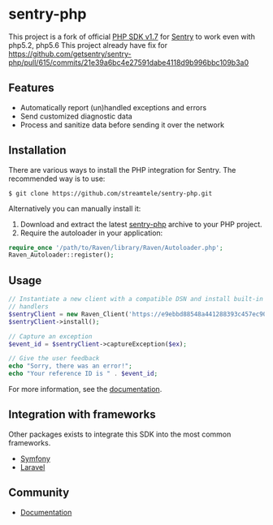 # sentry-php

This project is a fork of official [PHP SDK v1.7](https://github.com/getsentry/sentry-php) for [Sentry](https://getsentry.com) to work even with php5.2, php5.6
This project already have fix for https://github.com/getsentry/sentry-php/pull/615/commits/21e39a6bc4e27591dabe4118d9b996bbc109b3a0

## Features

- Automatically report (un)handled exceptions and errors
- Send customized diagnostic data
- Process and sanitize data before sending it over the network

## Installation

There are various ways to install the PHP integration for Sentry.  The
recommended way is to use:

    $ git clone https://github.com/streamtele/sentry-php.git

Alternatively you can manually install it:

1.  Download and extract the latest [sentry-php](https://github.com/streamtele/sentry-php/archive/master.zip) archive to your PHP project.
2.  Require the autoloader in your application:

```php
require_once '/path/to/Raven/library/Raven/Autoloader.php';
Raven_Autoloader::register();
```

## Usage

```php
// Instantiate a new client with a compatible DSN and install built-in
// handlers
$sentryClient = new Raven_Client('https://e9ebbd88548a441288393c457ec90441:399aaee02d454e2ca91351f29bdc3a07@app.getsentry.com/3235');
$sentryClient->install();

// Capture an exception
$event_id = $sentryClient->captureException($ex);

// Give the user feedback
echo "Sorry, there was an error!";
echo "Your reference ID is " . $event_id;
```

For more information, see the [documentation](https://docs.getsentry.com/hosted/clients/php/).


## Integration with frameworks

Other packages exists to integrate this SDK into the most common frameworks.

- [Symfony](https://github.com/getsentry/sentry-symfony)
- [Laravel](https://github.com/getsentry/sentry-laravel)


## Community

- [Documentation](https://docs.getsentry.com/hosted/clients/php/)

